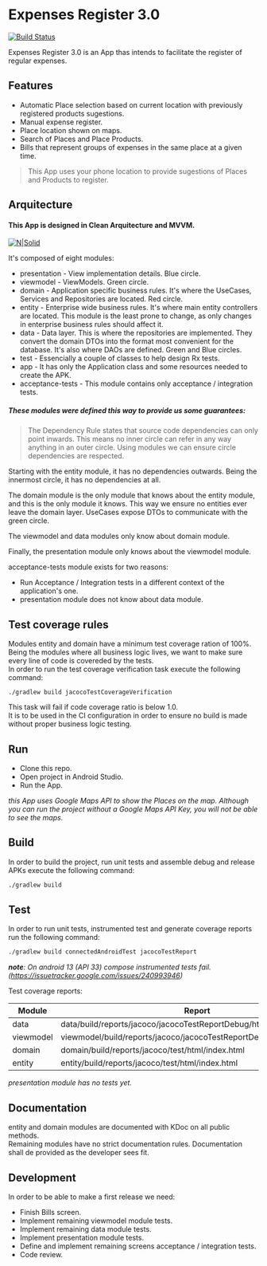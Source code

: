 # Expenses Register 3.0

[![Build Status](https://travis-ci.org/joemccann/dillinger.svg?branch=master)](https://travis-ci.org/joemccann/dillinger)

Expenses Register 3.0 is an App thas intends to facilitate the register of regular expenses.

## Features

- Automatic Place selection based on current location with previously registered products
  sugestions.
- Manual expense register.
- Place location shown on maps.
- Search of Places and Place Products.
- Bills that represent groups of expenses in the same place at a given time.

> This App uses your phone location to provide sugestions of Places and Products to register.

## Arquitecture

#### This App is designed in Clean Arquitecture and MVVM.

[![N|Solid](https://blog.cleancoder.com/uncle-bob/images/2012-08-13-the-clean-architecture/CleanArchitecture.jpg)](https://blog.cleancoder.com/uncle-bob/images/2012-08-13-the-clean-architecture/CleanArchitecture.jpg)

It's composed of eight modules:

- presentation - View implementation details. Blue circle.
- viewmodel - ViewModels. Green circle.
- domain - Application specific business rules. It's where the UseCases, Services and Repositories
  are located. Red circle.
- entity - Enterprise wide business rules. It's where main entity controllers are located. This
  module is the least prone to change, as only changes in enterprise business rules should affect
  it.
- data - Data layer. This is where the repositories are implemented. They convert the domain DTOs
  into the format most convenient for the database. It's also where DAOs are defined. Green and Blue
  circles.
- test - Essencially a couple of classes to help design Rx tests.
- app - It has only the Application class and some resources needed to create the APK.
- acceptance-tests - This module contains only acceptance / integration tests.

##### These modules were defined this way to provide us some guarantees:

> The Dependency Rule states that source code dependencies can only point inwards. This means no inner circle can refer
> in any way anything in an outer circle. Using modules we can ensure circle dependencies are respected.

Starting with the entity module, it has no dependencies outwards. Being the innermost circle, it has
no dependencies at all.

The domain module is the only module that knows about the entity module, and this is the only module
it knows. This way we ensure no entities ever leave the domain layer. UseCases expose DTOs to
communicate with the green circle.

The viewmodel and data modules only know about domain module.

Finally, the presentation module only knows about the viewmodel module.

acceptance-tests module exists for two reasons:

- Run Acceptance / Integration tests in a different context of the application's one.
- presentation module does not know about data module.

## Test coverage rules

Modules entity and domain have a minimum test coverage ration of 100%. Being the modules where all
business logic lives, we want to make sure every line of code is covereded by the tests.  
In order to run the test coverage verification task execute the following command:

```
./gradlew build jacocoTestCoverageVerification
```

This task will fail if code coverage ratio is below 1.0.  
It is to be used in the CI configuration in order to ensure no build is made without proper business
logic testing.

## Run

- Clone this repo.
- Open project in Android Studio.
- Run the App.

*this App uses Google Maps API to show the Places on the map. Although you can run the project
without a Google Maps API Key, you will not be able to see the maps.*

## Build

In order to build the project, run unit tests and assemble debug and release APKs execute the
following command:

```sh
./gradlew build
```

## Test

In order to run unit tests, instrumented test and generate coverage reports run the following
command:

```sh
./gradlew build connectedAndroidTest jacocoTestReport
```

***note**: On android 13 (API 33) compose instrumented tests
fail. (https://issuetracker.google.com/issues/240993946)*

Test coverage reports:

| Module    | Report                                                               |
|-----------|----------------------------------------------------------------------|
| data      | data/build/reports/jacoco/jacocoTestReportDebug/html/index.html      |
| viewmodel | viewmodel/build/reports/jacoco/jacocoTestReportDebug/html/index.html |
| domain    | domain/build/reports/jacoco/test/html/index.html                     |
| entity    | entity/build/reports/jacoco/test/html/index.html                     |

*presentation module has no tests yet.*

## Documentation

entity and domain modules are documented with KDoc on all public methods.  
Remaining modules have no strict documentation rules. Documentation shall de provided as the
developer sees fit.

## Development

In order to be able to make a first release we need:

- Finish Bills screen.
- Implement remaining viewmodel module tests.
- Implement remaining data module tests.
- Implement presentation module tests.
- Define and implement remaining screens acceptance / integration tests.
- Code review.
